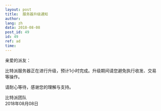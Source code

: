 ```yaml
---
layout: post
title:  服务器升级通知
author: 
lang: zh
data: 2018-08-08
post_id: 49
id: 49
ref: ad
time: 
---
```


亲爱的派友：

比特派服务器正在进行升级，预计1小时完成。升级期间请您避免执行收发、交易等操作。

请耐心等待，感谢您的理解与支持。

比特派团队<br/>
2018年08月08日